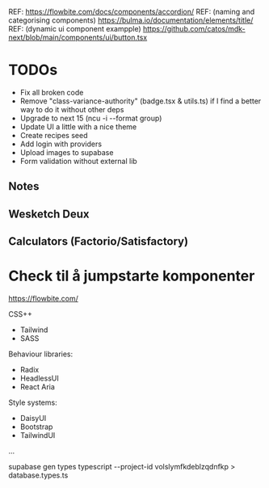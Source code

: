 REF: https://flowbite.com/docs/components/accordion/
REF: (naming and categorising components) https://bulma.io/documentation/elements/title/
REF: (dynamic ui component exampple) https://github.com/catos/mdk-next/blob/main/components/ui/button.tsx

# TODOs

- Fix all broken code
- Remove "class-variance-authority" (badge.tsx & utils.ts) if I find a better way to do it without other deps
- Upgrade to next 15 (ncu -i --format group)
- Update UI a little with a nice theme
- Create recipes seed
- Add login with providers
- Upload images to supabase
- Form validation without external lib

## Notes

## Wesketch Deux

## Calculators (Factorio/Satisfactory)

# Check til å jumpstarte komponenter

https://flowbite.com/

CSS++

- Tailwind
- SASS

Behaviour libraries:

- Radix
- HeadlessUI
- React Aria

Style systems:

- DaisyUI
- Bootstrap
- TailwindUI

...

supabase gen types typescript --project-id volslymfkdeblzqdnfkp > database.types.ts
